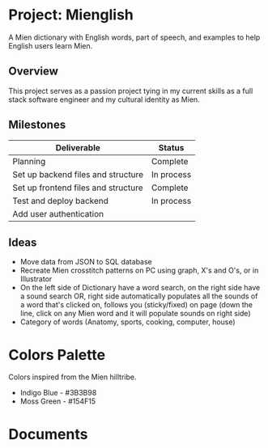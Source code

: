 # Project: Mienglish 
A Mien dictionary with English words, part of speech, and examples to help English users learn Mien.

## Overview
This project serves as a passion project tying in my current skills as a full stack software engineer and my cultural identity as Mien.

## Milestones
| Deliverable                          | Status     |
| ------------------------------------ | ---------- |
| Planning                             | Complete   |
| Set up backend files and structure   | In process |
| Set up frontend files and structure  | Complete   |
| Test and deploy backend              | In process |
| Add user authentication              |            |

## Ideas
- Move data from JSON to SQL database
- Recreate Mien crosstitch patterns on PC using graph, X's and O's, or in Illustrator
- On the left side of Dictionary have a word search, on the right side have a sound search OR, right side automatically populates all the sounds of a word that's clicked on, follows you (sticky/fixed) on page (down the line, click on any Mien word and it will populate sounds on right side)
- Category of words (Anatomy, sports, cooking, computer, house)


# Colors Palette
Colors inspired from the Mien hilltribe.
- Indigo Blue - #3B3B98
- Moss Green - #154F15


# Documents
